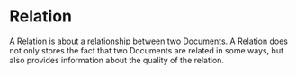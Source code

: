 # Relation

A Relation is about a relationship between two [Document](document.md)s.
A Relation does not only stores the fact that two Documents are related in some ways, but also 
provides information about the quality of the relation.


